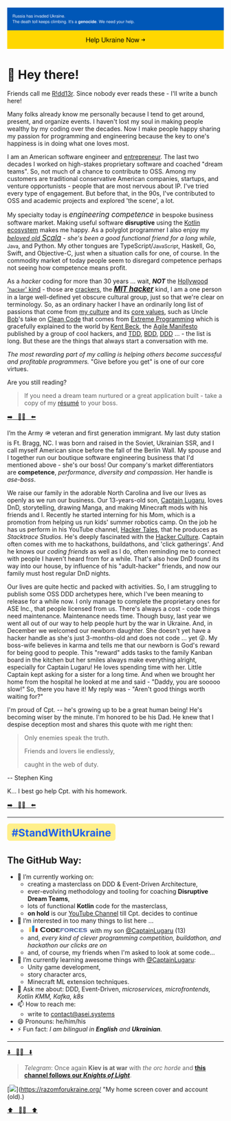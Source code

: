 [![Stand With Ukraine](https://raw.githubusercontent.com/vshymanskyy/StandWithUkraine/main/banner2-direct.svg)](https://stand-with-ukraine.pp.ua "Stand with Ukraine")

#  👋  Hey there!

Friends call me [R!dd13r](https://rdd13r.github.io/ "R!dd13r - <rdd13r>"). Since nobody ever reads these - I'll write a bunch here!

Many folks already know me personally because I tend to get around, present, and organize events. I haven't lost my soul in making people wealthy by my coding over the decades. Now I make people happy sharing my passion for programming and engineering because the key to one's happiness is in doing what one loves most.

I am an American software engineer and [entrepreneur](https://www.asei.systems/our-team "Advanced Software Enterprises, Inc. - Let us nurture your Dream Team!"). The last two decades I worked on high-stakes proprietary software and coached "dream teams". So, not much of a chance to contribute to OSS. Among my customers are traditional conservative American companies, startups, and venture opportunists - people that are most nervous about IP. I've tried every type of engagement. But before that, in the 90s, I've contributed to OSS and academic projects and explored 'the scene', a lot.

My specialty today is <big>_engineering competence_</big> in bespoke business software market. Making useful software **disruptive** using the [Kotlin ecosystem](https://kotlinlang.org/ "A modern programming language that makes developers happier.") makes me happy. As a polyglot programmer I also enjoy my _[beloved old <big>Scala</big>](https://www.scala-lang.org/ "“that works” ― Martin Odersky, Programming in Scala") - she's been a good functional friend for a long while_, <small>Java</small>, and Python. My other tongues are TypeScript/<small>JavaScript</small>, Haskell, Go, Swift, and Objective-C, just when a situation calls for one, of course. In the commodity market of today people seem to disregard competence perhaps not seeing how competence means profit. 

As a _hacker_ coding for more than 30 years ... wait, **_NOT_** the [Hollywood '<small>hacker</small>' kind](https://www.techrepublic.com/article/hackers-and-crackers-a-lesson-in-etymology-and-clear-communication/ "Popular culture doesn't match reality.") - those are [crackers](http://catb.org/jargon/html/crackers.html "Your ordinary criminals."), the **[<big>_MIT hacker_</big>](https://handbook.mit.edu/hacking "Hacking is about learning.")** kind, I am a one person in a large well-defined yet obscure cultural group, just so that we're clear on terminology. So, as an ordinary hacker I have an ordinarily long list of passions that come from [my culture](https://en.wikipedia.org/wiki/Hacker_culture "The Hacker Culture") and its [core values](https://en.wikipedia.org/wiki/Hacker_ethic "The Hacker Ethic"), such as Uncle [Bob](https://en.wikipedia.org/wiki/Robert_C._Martin "Robert C. Martin")'s take on [Clean Code](https://a.co/d/7fnmEdq "Amazon link to the Clean Code book") that comes from [Extreme Programming](https://en.wikipedia.org/wiki/Extreme_programming "Extreme Programming was a good capture of our culture") which is gracefully explained to the world by [Kent Beck](https://en.wikipedia.org/wiki/Kent_Beck "Kent documented hacker activities, culture, norms, tools and methods"), the [Agile Manifesto](https://agilemanifesto.org/ "The declaration of Agile Manifesto") published by a group of cool hackers, and [TDD](https://en.wikipedia.org/wiki/Test-driven_development "Test-driven development"), [BDD](https://en.wikipedia.org/wiki/Behavior-driven_development "Behavior-driven_development"), [DDD](https://en.wikipedia.org/wiki/Domain-driven_design "Domain-driven_design") ... - the list is long. But these are the things that always start a conversation with me.

_The most rewarding part of my calling is helping others become successful and profitable programmers._ "Give before you get" is one of our core virtues.

Are you still reading?

> If you need a dream team nurtured or a great application built - take a copy of my [résumé](https://rdd13r.github.io/rdd13r/) to your boss.

[:arrow_right:&nbsp;&nbsp;&nbsp;💙💛&nbsp;&nbsp;&nbsp;:arrow_left:](https://razomforukraine.org/)

I’m the Army :military_helmet: veteran and first generation immigrant. My last duty station is Ft. Bragg, NC. I was born and raised in the Soviet, Ukrainian SSR, and I call myself American since before the fall of the Berlin Wall. My spouse and I together run our boutique software engineering business that I'd mentioned above - she's our boss! Our company's market differentiators are **competence**, _performance, diversity and compassion_. Her handle is _ase-boss_.

We raise our family in the adorable North Carolina and live our lives as openly as we run our business. Our 13-years-old son, [Captain Lugaru](https://github.com/CaptainLugaru), loves DnD, storytelling, drawing Manga, and making Minecraft mods with his friends and I. Recently he started interning for his Mom, which is a promotion from helping us run kids' summer robotics camp. On the job he has us perform in his YouTube channel, [Hacker Tales](https://www.youtube.com/@hackertales9227), that he produces as _Stacktrace Studios_. He's deeply fascinated with the [Hacker Culture](https://en.wikipedia.org/wiki/Hacker_culture). Captain often comes with me to hackathons, buildathons, and 'click gatherings'. And he knows our _coding friends_ as well as I do, often reminding me to connect with people I haven't heard from for a while. That's also how DnD found its way into our house, by influence of his "adult-hacker" friends, and now our family must host regular DnD nights.

Our lives are quite hectic and packed with activities. So, I am struggling to publish some OSS DDD archetypes here, which I've been meaning to release for a while now. I only manage to complete the proprietary ones for ASE Inc., that people licensed from us. There's always a cost - code things need maintenance. Maintenance needs time. Though busy, last year we went all out of our way to help people hurt by the war in Ukraine. And, in December we welcomed our newborn daughter. She doesn't yet have a hacker handle as she's just 3-months-old and does not code ... yet 😜. My boss-wife believes in karma and tells me that our newborn is God's reward for being good to people. This "reward" adds tasks to the family Kanban board in the kitchen but her smiles always make everything alright, especially for Captain Lugaru! He loves spending time with her. Little Captain kept asking for a sister for a long time. And when we brought her home from the hospital he looked at me and said - "Daddy, you are sooooo slow!" So, there you have it! My reply was - "Aren't good things worth waiting for?" 

I'm proud of Cpt. -- he's growing up to be a great human being! He's becoming wiser by the minute. I'm honored to be his Dad. He knew that I despise deception most and shares this quote with me right then: 

> Only enemies speak the truth.
> 
> Friends and lovers lie endlessly,
> 
> caught in the web of duty.
 
-- Stephen King

K... I best go help Cpt. with his homework.

[:arrow_right:&nbsp;&nbsp;&nbsp;💙💛&nbsp;&nbsp;&nbsp;:arrow_left:](https://razomforukraine.org/ "Together for Ukraine")

___

[![Stand With Ukraine](https://raw.githubusercontent.com/vshymanskyy/StandWithUkraine/main/badges/StandWithUkraine.svg)](https://stand-with-ukraine.pp.ua "Stand with Ukraine")


## The __GitHub__ Way:

- 🔭 I’m currently working on:
  - creating a masterclass on DDD & Event-Driven Architecture,
  - ever-evolving methodology and tooling for coaching __Disruptive Dream Teams__,
  - lots of functional __Kotlin__ code for the masterclass,
  - __on hold__ is our [YouTube Channel](https://www.youtube.com/channel/UCQHbfQOTapMI3EJdN1fQJPg "Hacker Tales") till Cpt. decides to continue
- 👀  I’m interested in too many things to list here ...
  - [![](assets/img/codeforces.png)](https://codeforces.com/catalog?locale=en "Code Forces Catalog") with my son [@CaptainLugaru](https://github.com/CaptainLugaru "Captain Lugaru") (13)
  - and, _every kind of clever programming competition, buildathon, and hackathon our clicks are on_ 
  - and, of course, my friends when I'm asked to look at some code...
- 🌱  I’m currently learning awesome things with [@CaptainLugaru](https://github.com/CaptainLugaru "Captain Lugaru"):
  - Unity game development,
  - story character arcs,
  - Minecraft ML extension techniques.
- 💬 Ask me about: DDD, Event-Driven, _microservices, microfrontends, Kotlin KMM, Kafka, k8s_
- 📫  How to reach me:
  - write to [contact@asei.systems](mailto:contact@asei.systems)
- 😄 Pronouns: he/him/his
- ⚡ Fun fact: _I am bilingual in **English** and **Ukrainian**._

____

[:arrow_down:&nbsp;&nbsp;&nbsp;💙💛&nbsp;&nbsp;&nbsp;:arrow_down:](https://razomforukraine.org/ "Together for Ukraine")

> _Telegram_: Once again __Kiev is at war__ with *the orc horde* and [__this channel follows our *Knights of Light*__](https://t.me/operativnoZSU "Оперативний ЗСУ").

[![](assets/img/kiev-vs-horde.jpg)](https://razomforukraine.org/ "My home screen cover and account (old).)

[:arrow_up:&nbsp;&nbsp;&nbsp;💙💛&nbsp;&nbsp;&nbsp;:arrow_up:](https://razomforukraine.org/ "Together for Ukraine")
